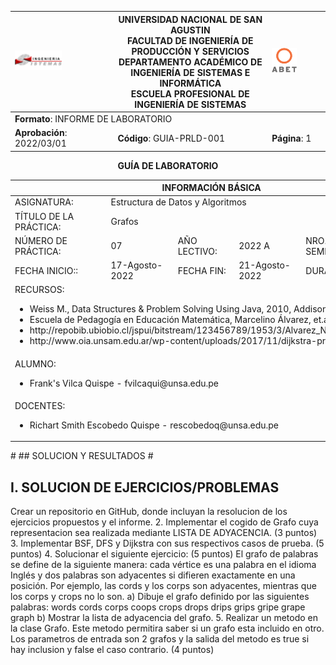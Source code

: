 <div align="center">
<table>
    <theader>
        <tr>
            <td><img src="https://github.com/rescobedoq/pw2/blob/main/epis.png?raw=true" alt="EPIS" style="width:50%; height:auto"/></td>
            <th>
                <span style="font-weight:bold;">UNIVERSIDAD NACIONAL DE SAN AGUSTIN</span><br />
                <span style="font-weight:bold;">FACULTAD DE INGENIERÍA DE PRODUCCIÓN Y SERVICIOS</span><br />
                <span style="font-weight:bold;">DEPARTAMENTO ACADÉMICO DE INGENIERÍA DE SISTEMAS E INFORMÁTICA</span><br />
                <span style="font-weight:bold;">ESCUELA PROFESIONAL DE INGENIERÍA DE SISTEMAS</span>
            </th>
            <td><img src="https://github.com/rescobedoq/pw2/blob/main/abet.png?raw=true" alt="ABET" style="width:50%; height:auto"/></td>
        </tr>
    </theader>
    <tbody>
        <tr><td colspan="3"><span style="font-weight:bold;">Formato</span>: INFORME DE LABORATORIO</td></tr>
        <tr><td><span style="font-weight:bold;">Aprobación</span>:  2022/03/01</td><td><span style="font-weight:bold;">Código</span>: GUIA-PRLD-001</td><td><span style="font-weight:bold;">Página</span>: 1</td></tr>
    </tbody>
</table>
</div>
<div align="center">
<span style="font-weight:bold;">GUÍA DE LABORATORIO</span><br />
</div>

<table>
<theader>
<tr><th colspan="6">INFORMACIÓN BÁSICA</th></tr>
</theader>
<tbody>
<tr><td>ASIGNATURA:</td><td colspan="5"> Estructura de Datos y Algoritmos </td></tr>
<tr><td>TÍTULO DE LA PRÁCTICA:</td><td colspan="5"> Grafos </td></tr>
<tr>
<td>NÚMERO DE PRÁCTICA:</td><td>07</td><td>AÑO LECTIVO:</td><td>2022 A</td><td>NRO. SEMESTRE:</td><td>III</td>
</tr>
<tr>
<td>FECHA INICIO::</td><td>17-Agosto-2022</td><td>FECHA FIN:</td><td>21-Agosto-2022</td><td>DURACIÓN:</td><td>02 horas</td>
</tr>
<tr><td colspan="6">RECURSOS:
    <ul>
      <li> Weiss M., Data Structures & Problem Solving Using Java, 2010, Addison-Wesley.
      <li> Escuela de Pedagogía en Educación Matemática, Marcelino Álvarez, et.al.,
      <li> http://repobib.ubiobio.cl/jspui/bitstream/123456789/1953/3/Alvarez_Nunez_Marcelino.pdf
      <li> http://www.oia.unsam.edu.ar/wp-content/uploads/2017/11/dijkstra-prim.pdf
    </ul>    
</td>
</<tr>
  <tr><td colspan="6">ALUMNO:
<ul>
<li>Frank's Vilca Quispe - fvilcaqui@unsa.edu.pe</li>
</ul>
</td>
</<tr>
<tr><td colspan="6">DOCENTES:
<ul>
<li>Richart Smith Escobedo Quispe - rescobedoq@unsa.edu.pe</li>
</ul>
</td>
</<tr>
</tdbody>
</table>
#
   ## SOLUCION Y RESULTADOS
#

## I. SOLUCION DE EJERCICIOS/PROBLEMAS

Crear un repositorio en GitHub, donde incluyan la resolucion de los ejercicios
propuestos y el informe.
2. Implementar el cogido de Grafo cuya representacion sea realizada mediante
LISTA DE ADYACENCIA. (3 puntos)
3. Implementar BSF, DFS y Dijkstra con sus respectivos casos de prueba. (5 puntos)
4. Solucionar el siguiente ejercicio: (5 puntos)
El grafo de palabras se define de la siguiente manera: cada vértice es una palabra
en el idioma Inglés y dos palabras son adyacentes si difieren exactamente en una
posición. Por ejemplo, las cords y los corps son adyacentes, mientras que los
corps y crops no lo son.
a) Dibuje el grafo definido por las siguientes palabras: words cords corps coops
crops drops drips grips gripe grape graph
b) Mostrar la lista de adyacencia del grafo.
5. Realizar un metodo en la clase Grafo. Este metodo permitira saber si un grafo esta
incluido en otro. Los parametros de entrada son 2 grafos y la salida del metodo es
true si hay inclusion y false el caso contrario. (4 puntos)
